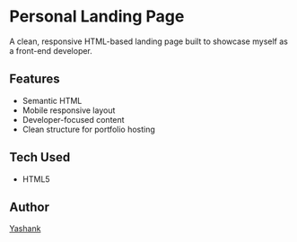 # Personal Landing Page

A clean, responsive HTML-based landing page built to showcase myself as a front-end developer.

## Features

- Semantic HTML
- Mobile responsive layout
- Developer-focused content
- Clean structure for portfolio hosting

## Tech Used

- HTML5

## Author

[Yashank](https://github.com/Yashank2603)